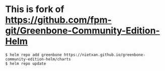 # This is fork of https://github.com/fpm-git/Greenbone-Community-Edition-Helm

```console
$ helm repo add greenbone https://nietxan.github.io/greenbone-community-edition-helm/charts
$ helm repo update
```
